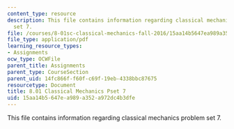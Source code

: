 ```yaml
---
content_type: resource
description: This file contains information regarding classical mechanics problem
  set 7.
file: /courses/8-01sc-classical-mechanics-fall-2016/15aa14b5647ea989a352a972dc4b3dfe_MIT8_01F16_pset7.pdf
file_type: application/pdf
learning_resource_types:
- Assignments
ocw_type: OCWFile
parent_title: Assignments
parent_type: CourseSection
parent_uid: 14fc866f-f60f-c69f-19eb-4338bbc87675
resourcetype: Document
title: 8.01 Classical Mechanics Pset 7
uid: 15aa14b5-647e-a989-a352-a972dc4b3dfe
---
```

This file contains information regarding classical mechanics problem set 7.

